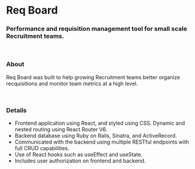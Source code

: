 # Req Board

### Performance and requisition management tool for small scale Recruitment teams. 

<br>

### About

Req Board was built to help growing Recruitment teams better organize recquisitions and monitor team metrics at a high level.  

<br>

### Details

* Frontend application using React, and styled using CSS. Dynamic and nested routing using React Router V6. 
* Backend database using Ruby on Rails, Sinatra, and ActiveRecord. 
* Communicated with the backend using multiple RESTful endpoints with full CRUD capabilities.
* Use of React hooks such as useEffect and useState.
* Includes user authorization on frontend and backend. 


